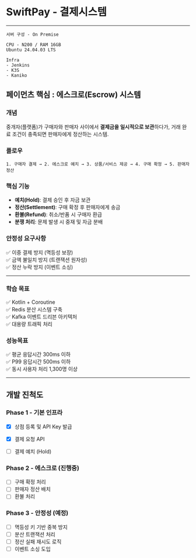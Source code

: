 # SwiftPay - 결제시스템

---

```text
서버 구성 - On Premise

CPU - N200 / RAM 16GB
Ubuntu 24.04.03 LTS

Infra
- Jenkins
- K3S
- Kaniko
```


## 페이먼츠 핵심 : 에스크로(Escrow) 시스템
### 개념
중개자(플랫폼)가 구매자와 판매자 사이에서 **결제금을 일시적으로 보관**하다가,
거래 완료 조건이 충족되면 판매자에게 정산하는 시스템.
### 플로우
```
1. 구매자 결제 → 2. 에스크로 예치 → 3. 상품/서비스 제공 → 4. 구매 확정 → 5. 판매자 정산
```

### 핵심 기능
- **예치(Hold)**: 결제 승인 후 자금 보관
- **정산(Settlement)**: 구매 확정 후 판매자에게 송금
- **환불(Refund)**: 취소/반품 시 구매자 환급
- **분쟁 처리**: 문제 발생 시 중재 및 자금 분배

### 안정성 요구사항
✅ 이중 결제 방지 (멱등성 보장)  
✅ 금액 불일치 방지 (트랜잭션 원자성)  
✅ 정산 누락 방지 (이벤트 소싱)

---

### 학습 목표
✅ Kotlin + Coroutine  
✅ Redis 분산 시스템 구축  
✅ Kafka 이벤트 드리븐 아키텍처  
✅ 대용량 트래픽 처리

### 성능목표
✅ 평균 응답시간 300ms 이하  
✅ P99 응답시간 500ms 이하  
✅ 동시 사용자 처리 1,300명 이상

---

## 개발 진척도

### Phase 1 - 기본 인프라
- [x] 상점 등록 및 API Key 발급
- [x] 결제 요청 API
- [ ] 결제 예치 (Hold)


### Phase 2 - 에스크로 (진행중)
- [ ] 구매 확정 처리
- [ ] 판매자 정산 배치
- [ ] 환불 처리

### Phase 3 - 안정성 (예정)
- [ ] 멱등성 키 기반 중복 방지
- [ ] 분산 트랜잭션 처리
- [ ] 정산 실패 재시도 로직
- [ ] 이벤트 소싱 도입

